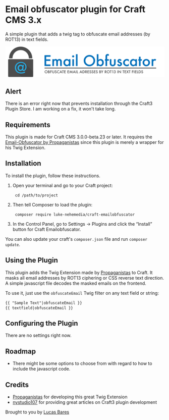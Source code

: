 # Email obfuscator plugin for Craft CMS 3.x

A simple plugin that adds a twig tag to obfuscate email addresses (by ROT13) in text fields.

![Plugin Logo](resources/img/plugin-logo.png)

## Alert
There is an error right now that prevents installation through the Craft3 Plugin Store. I am working on a fix, it won't take long.

## Requirements

This plugin is made for Craft CMS 3.0.0-beta.23 or later.
It requires the [Email-Obfuscator by Propaganistas](https://github.com/Propaganistas/Email-Obfuscator) since this plugin is merely a wrapper for his Twig Extension.

## Installation

To install the plugin, follow these instructions.

1. Open your terminal and go to your Craft project:

        cd /path/to/project

2. Then tell Composer to load the plugin:

        composer require luke-nehemedia/craft-emailobfuscator

3. In the Control Panel, go to Settings → Plugins and click the “Install” button for Craft Emailobfuscator.

You can also update your craft's `composer.json` file and run `composer update`. 

## Using the Plugin

This plugin adds the Twig Extension made by [Propaganistas](https://github.com/Propaganistas/Email-Obfuscator) to Craft. It masks all email addresses by ROT13 ciphering or CSS reverse text direction. A simple javascript file decodes the masked emails on the frontend.

To use it, just use the `obfuscateEmail` Twig filter on any text field or string:

```twig
{{ "Sample Text"|obfuscateEmail }}
{{ textfield|obfuscateEmail }}
```

## Configuring the Plugin

There are no settings right now. 

## Roadmap
- There might be some options to choose from with regard to how to include the javascript code.

## Credits
- [Propaganistas](https://github.com/Propaganistas) for developing this great Twig Extension
- [nystudio107](https://nystudio107.com/blog) for providing great articles on Craft3 plugin development



Brought to you by [Lucas Bares](http://luke.nehemedia.de)
